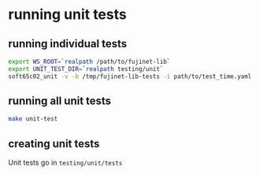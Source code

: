 # running unit tests

## running individual tests

```bash
export WS_ROOT=`realpath /path/to/fujinet-lib`
export UNIT_TEST_DIR=`realpath testing/unit`
soft65c02_unit -v -b /tmp/fujinet-lib-tests -i path/to/test_time.yaml
```

## running all unit tests

```bash
make unit-test
```

## creating unit tests

Unit tests go in `testing/unit/tests`
